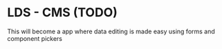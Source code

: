 # LDS - CMS (TODO)
This will become a app where data editing is made easy using forms and component pickers
